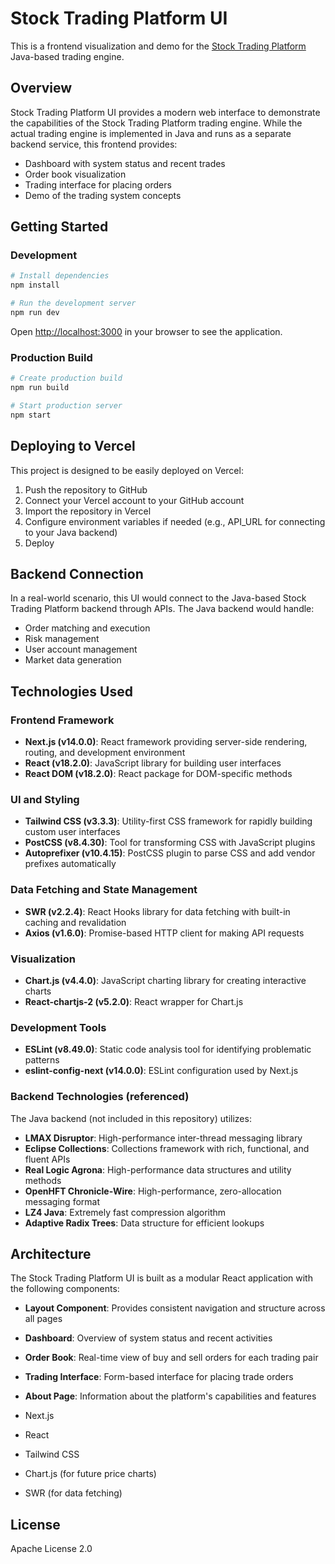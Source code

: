 # Stock Trading Platform UI

This is a frontend visualization and demo for the [Stock Trading Platform](https://github.com/gauravitar19/stock_trading) Java-based trading engine.

## Overview

Stock Trading Platform UI provides a modern web interface to demonstrate the capabilities of the Stock Trading Platform trading engine. While the actual trading engine is implemented in Java and runs as a separate backend service, this frontend provides:

- Dashboard with system status and recent trades
- Order book visualization
- Trading interface for placing orders
- Demo of the trading system concepts

## Getting Started

### Development

```bash
# Install dependencies
npm install

# Run the development server
npm run dev
```

Open [http://localhost:3000](http://localhost:3000) in your browser to see the application.

### Production Build

```bash
# Create production build
npm run build

# Start production server
npm start
```

## Deploying to Vercel

This project is designed to be easily deployed on Vercel:

1. Push the repository to GitHub
2. Connect your Vercel account to your GitHub account
3. Import the repository in Vercel
4. Configure environment variables if needed (e.g., API_URL for connecting to your Java backend)
5. Deploy

## Backend Connection

In a real-world scenario, this UI would connect to the Java-based Stock Trading Platform backend through APIs. The Java backend would handle:

- Order matching and execution
- Risk management
- User account management
- Market data generation

## Technologies Used

### Frontend Framework
- **Next.js (v14.0.0)**: React framework providing server-side rendering, routing, and development environment
- **React (v18.2.0)**: JavaScript library for building user interfaces
- **React DOM (v18.2.0)**: React package for DOM-specific methods

### UI and Styling
- **Tailwind CSS (v3.3.3)**: Utility-first CSS framework for rapidly building custom user interfaces
- **PostCSS (v8.4.30)**: Tool for transforming CSS with JavaScript plugins
- **Autoprefixer (v10.4.15)**: PostCSS plugin to parse CSS and add vendor prefixes automatically

### Data Fetching and State Management
- **SWR (v2.2.4)**: React Hooks library for data fetching with built-in caching and revalidation
- **Axios (v1.6.0)**: Promise-based HTTP client for making API requests

### Visualization
- **Chart.js (v4.4.0)**: JavaScript charting library for creating interactive charts
- **React-chartjs-2 (v5.2.0)**: React wrapper for Chart.js

### Development Tools
- **ESLint (v8.49.0)**: Static code analysis tool for identifying problematic patterns
- **eslint-config-next (v14.0.0)**: ESLint configuration used by Next.js

### Backend Technologies (referenced)
The Java backend (not included in this repository) utilizes:
- **LMAX Disruptor**: High-performance inter-thread messaging library
- **Eclipse Collections**: Collections framework with rich, functional, and fluent APIs
- **Real Logic Agrona**: High-performance data structures and utility methods
- **OpenHFT Chronicle-Wire**: High-performance, zero-allocation messaging format
- **LZ4 Java**: Extremely fast compression algorithm
- **Adaptive Radix Trees**: Data structure for efficient lookups

## Architecture
The Stock Trading Platform UI is built as a modular React application with the following components:
- **Layout Component**: Provides consistent navigation and structure across all pages
- **Dashboard**: Overview of system status and recent activities
- **Order Book**: Real-time view of buy and sell orders for each trading pair
- **Trading Interface**: Form-based interface for placing trade orders
- **About Page**: Information about the platform's capabilities and features

- Next.js
- React
- Tailwind CSS
- Chart.js (for future price charts)
- SWR (for data fetching)

## License

Apache License 2.0 